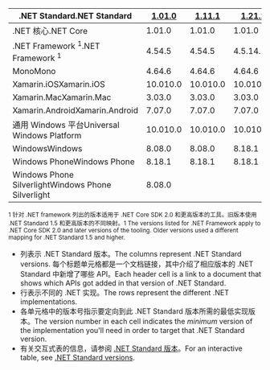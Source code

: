 | <span data-ttu-id="25eac-101">.NET Standard</span><span class="sxs-lookup"><span data-stu-id="25eac-101">.NET Standard</span></span>              | <span data-ttu-id="25eac-102">[1.0]</span><span class="sxs-lookup"><span data-stu-id="25eac-102">[1.0]</span></span> | <span data-ttu-id="25eac-103">[1.1]</span><span class="sxs-lookup"><span data-stu-id="25eac-103">[1.1]</span></span>  | <span data-ttu-id="25eac-104">[1.2]</span><span class="sxs-lookup"><span data-stu-id="25eac-104">[1.2]</span></span> | <span data-ttu-id="25eac-105">[1.3]</span><span class="sxs-lookup"><span data-stu-id="25eac-105">[1.3]</span></span> | <span data-ttu-id="25eac-106">[1.4]</span><span class="sxs-lookup"><span data-stu-id="25eac-106">[1.4]</span></span> | <span data-ttu-id="25eac-107">[1.5]</span><span class="sxs-lookup"><span data-stu-id="25eac-107">[1.5]</span></span>      | <span data-ttu-id="25eac-108">[1.6]</span><span class="sxs-lookup"><span data-stu-id="25eac-108">[1.6]</span></span>      | <span data-ttu-id="25eac-109">[2.0]</span><span class="sxs-lookup"><span data-stu-id="25eac-109">[2.0]</span></span>      |
|----------------------------|-------|--------|-------|-------|-------|------------|------------|------------|
| <span data-ttu-id="25eac-110">.NET 核心</span><span class="sxs-lookup"><span data-stu-id="25eac-110">.NET Core</span></span>                  | <span data-ttu-id="25eac-111">1.0</span><span class="sxs-lookup"><span data-stu-id="25eac-111">1.0</span></span>   | <span data-ttu-id="25eac-112">1.0</span><span class="sxs-lookup"><span data-stu-id="25eac-112">1.0</span></span>    | <span data-ttu-id="25eac-113">1.0</span><span class="sxs-lookup"><span data-stu-id="25eac-113">1.0</span></span>   | <span data-ttu-id="25eac-114">1.0</span><span class="sxs-lookup"><span data-stu-id="25eac-114">1.0</span></span>   | <span data-ttu-id="25eac-115">1.0</span><span class="sxs-lookup"><span data-stu-id="25eac-115">1.0</span></span>   | <span data-ttu-id="25eac-116">1.0</span><span class="sxs-lookup"><span data-stu-id="25eac-116">1.0</span></span>        | <span data-ttu-id="25eac-117">1.0</span><span class="sxs-lookup"><span data-stu-id="25eac-117">1.0</span></span>        | <span data-ttu-id="25eac-118">2.0</span><span class="sxs-lookup"><span data-stu-id="25eac-118">2.0</span></span>        |
| <span data-ttu-id="25eac-119">.NET Framework <sup>1</sup></span><span class="sxs-lookup"><span data-stu-id="25eac-119">.NET Framework <sup>1</sup></span></span>| <span data-ttu-id="25eac-120">4.5</span><span class="sxs-lookup"><span data-stu-id="25eac-120">4.5</span></span>   | <span data-ttu-id="25eac-121">4.5</span><span class="sxs-lookup"><span data-stu-id="25eac-121">4.5</span></span>    | <span data-ttu-id="25eac-122">4.5.1</span><span class="sxs-lookup"><span data-stu-id="25eac-122">4.5.1</span></span> | <span data-ttu-id="25eac-123">4.6</span><span class="sxs-lookup"><span data-stu-id="25eac-123">4.6</span></span>   | <span data-ttu-id="25eac-124">4.6.1</span><span class="sxs-lookup"><span data-stu-id="25eac-124">4.6.1</span></span> | <span data-ttu-id="25eac-125">4.6.1</span><span class="sxs-lookup"><span data-stu-id="25eac-125">4.6.1</span></span>      | <span data-ttu-id="25eac-126">4.6.1</span><span class="sxs-lookup"><span data-stu-id="25eac-126">4.6.1</span></span>      | <span data-ttu-id="25eac-127">4.6.1</span><span class="sxs-lookup"><span data-stu-id="25eac-127">4.6.1</span></span>      |
| <span data-ttu-id="25eac-128">Mono</span><span class="sxs-lookup"><span data-stu-id="25eac-128">Mono</span></span>                       | <span data-ttu-id="25eac-129">4.6</span><span class="sxs-lookup"><span data-stu-id="25eac-129">4.6</span></span>   | <span data-ttu-id="25eac-130">4.6</span><span class="sxs-lookup"><span data-stu-id="25eac-130">4.6</span></span>    | <span data-ttu-id="25eac-131">4.6</span><span class="sxs-lookup"><span data-stu-id="25eac-131">4.6</span></span>   | <span data-ttu-id="25eac-132">4.6</span><span class="sxs-lookup"><span data-stu-id="25eac-132">4.6</span></span>   | <span data-ttu-id="25eac-133">4.6</span><span class="sxs-lookup"><span data-stu-id="25eac-133">4.6</span></span>   | <span data-ttu-id="25eac-134">4.6</span><span class="sxs-lookup"><span data-stu-id="25eac-134">4.6</span></span>        | <span data-ttu-id="25eac-135">4.6</span><span class="sxs-lookup"><span data-stu-id="25eac-135">4.6</span></span>        | <span data-ttu-id="25eac-136">5.4</span><span class="sxs-lookup"><span data-stu-id="25eac-136">5.4</span></span>        |
| <span data-ttu-id="25eac-137">Xamarin.iOS</span><span class="sxs-lookup"><span data-stu-id="25eac-137">Xamarin.iOS</span></span>                | <span data-ttu-id="25eac-138">10.0</span><span class="sxs-lookup"><span data-stu-id="25eac-138">10.0</span></span>  | <span data-ttu-id="25eac-139">10.0</span><span class="sxs-lookup"><span data-stu-id="25eac-139">10.0</span></span>   | <span data-ttu-id="25eac-140">10.0</span><span class="sxs-lookup"><span data-stu-id="25eac-140">10.0</span></span>  | <span data-ttu-id="25eac-141">10.0</span><span class="sxs-lookup"><span data-stu-id="25eac-141">10.0</span></span>  | <span data-ttu-id="25eac-142">10.0</span><span class="sxs-lookup"><span data-stu-id="25eac-142">10.0</span></span>  | <span data-ttu-id="25eac-143">10.0</span><span class="sxs-lookup"><span data-stu-id="25eac-143">10.0</span></span>       | <span data-ttu-id="25eac-144">10.0</span><span class="sxs-lookup"><span data-stu-id="25eac-144">10.0</span></span>       | <span data-ttu-id="25eac-145">10.14</span><span class="sxs-lookup"><span data-stu-id="25eac-145">10.14</span></span>      |
| <span data-ttu-id="25eac-146">Xamarin.Mac</span><span class="sxs-lookup"><span data-stu-id="25eac-146">Xamarin.Mac</span></span>                | <span data-ttu-id="25eac-147">3.0</span><span class="sxs-lookup"><span data-stu-id="25eac-147">3.0</span></span>   | <span data-ttu-id="25eac-148">3.0</span><span class="sxs-lookup"><span data-stu-id="25eac-148">3.0</span></span>    | <span data-ttu-id="25eac-149">3.0</span><span class="sxs-lookup"><span data-stu-id="25eac-149">3.0</span></span>   | <span data-ttu-id="25eac-150">3.0</span><span class="sxs-lookup"><span data-stu-id="25eac-150">3.0</span></span>   | <span data-ttu-id="25eac-151">3.0</span><span class="sxs-lookup"><span data-stu-id="25eac-151">3.0</span></span>   | <span data-ttu-id="25eac-152">3.0</span><span class="sxs-lookup"><span data-stu-id="25eac-152">3.0</span></span>        | <span data-ttu-id="25eac-153">3.0</span><span class="sxs-lookup"><span data-stu-id="25eac-153">3.0</span></span>        | <span data-ttu-id="25eac-154">3.8</span><span class="sxs-lookup"><span data-stu-id="25eac-154">3.8</span></span>        |
| <span data-ttu-id="25eac-155">Xamarin.Android</span><span class="sxs-lookup"><span data-stu-id="25eac-155">Xamarin.Android</span></span>            | <span data-ttu-id="25eac-156">7.0</span><span class="sxs-lookup"><span data-stu-id="25eac-156">7.0</span></span>   | <span data-ttu-id="25eac-157">7.0</span><span class="sxs-lookup"><span data-stu-id="25eac-157">7.0</span></span>    | <span data-ttu-id="25eac-158">7.0</span><span class="sxs-lookup"><span data-stu-id="25eac-158">7.0</span></span>   | <span data-ttu-id="25eac-159">7.0</span><span class="sxs-lookup"><span data-stu-id="25eac-159">7.0</span></span>   | <span data-ttu-id="25eac-160">7.0</span><span class="sxs-lookup"><span data-stu-id="25eac-160">7.0</span></span>   | <span data-ttu-id="25eac-161">7.0</span><span class="sxs-lookup"><span data-stu-id="25eac-161">7.0</span></span>        | <span data-ttu-id="25eac-162">7.0</span><span class="sxs-lookup"><span data-stu-id="25eac-162">7.0</span></span>        | <span data-ttu-id="25eac-163">8.0</span><span class="sxs-lookup"><span data-stu-id="25eac-163">8.0</span></span>        |
| <span data-ttu-id="25eac-164">通用 Windows 平台</span><span class="sxs-lookup"><span data-stu-id="25eac-164">Universal Windows Platform</span></span> | <span data-ttu-id="25eac-165">10.0</span><span class="sxs-lookup"><span data-stu-id="25eac-165">10.0</span></span>  | <span data-ttu-id="25eac-166">10.0</span><span class="sxs-lookup"><span data-stu-id="25eac-166">10.0</span></span>   | <span data-ttu-id="25eac-167">10.0</span><span class="sxs-lookup"><span data-stu-id="25eac-167">10.0</span></span>  | <span data-ttu-id="25eac-168">10.0</span><span class="sxs-lookup"><span data-stu-id="25eac-168">10.0</span></span>  | <span data-ttu-id="25eac-169">10.0</span><span class="sxs-lookup"><span data-stu-id="25eac-169">10.0</span></span>  | <span data-ttu-id="25eac-170">10.0.16299</span><span class="sxs-lookup"><span data-stu-id="25eac-170">10.0.16299</span></span> | <span data-ttu-id="25eac-171">10.0.16299</span><span class="sxs-lookup"><span data-stu-id="25eac-171">10.0.16299</span></span> | <span data-ttu-id="25eac-172">10.0.16299</span><span class="sxs-lookup"><span data-stu-id="25eac-172">10.0.16299</span></span> |
| <span data-ttu-id="25eac-173">Windows</span><span class="sxs-lookup"><span data-stu-id="25eac-173">Windows</span></span>                    | <span data-ttu-id="25eac-174">8.0</span><span class="sxs-lookup"><span data-stu-id="25eac-174">8.0</span></span>   | <span data-ttu-id="25eac-175">8.0</span><span class="sxs-lookup"><span data-stu-id="25eac-175">8.0</span></span>    | <span data-ttu-id="25eac-176">8.1</span><span class="sxs-lookup"><span data-stu-id="25eac-176">8.1</span></span>   |       |       |            |            |            |
| <span data-ttu-id="25eac-177">Windows Phone</span><span class="sxs-lookup"><span data-stu-id="25eac-177">Windows Phone</span></span>              | <span data-ttu-id="25eac-178">8.1</span><span class="sxs-lookup"><span data-stu-id="25eac-178">8.1</span></span>   | <span data-ttu-id="25eac-179">8.1</span><span class="sxs-lookup"><span data-stu-id="25eac-179">8.1</span></span>    | <span data-ttu-id="25eac-180">8.1</span><span class="sxs-lookup"><span data-stu-id="25eac-180">8.1</span></span>   |       |       |            |            |            |
| <span data-ttu-id="25eac-181">Windows Phone Silverlight</span><span class="sxs-lookup"><span data-stu-id="25eac-181">Windows Phone Silverlight</span></span>  | <span data-ttu-id="25eac-182">8.0</span><span class="sxs-lookup"><span data-stu-id="25eac-182">8.0</span></span>   |        |       |       |       |            |            |            |

<span data-ttu-id="25eac-183"><sup>1 针对 .NET framework 列出的版本适用于 .NET Core SDK 2.0 和更高版本的工具。旧版本使用 .NET Standard 1.5 和更高版本的不同映射。</sup></span><span class="sxs-lookup"><span data-stu-id="25eac-183"><sup>1 The versions listed for .NET Framework apply to .NET Core SDK 2.0 and later versions of the tooling. Older versions used a different mapping for .NET Standard 1.5 and higher. </sup></span></span>

- <span data-ttu-id="25eac-184">列表示 .NET Standard 版本。</span><span class="sxs-lookup"><span data-stu-id="25eac-184">The columns represent .NET Standard versions.</span></span> <span data-ttu-id="25eac-185">每个标题单元格都是一个文档链接，其中介绍了相应版本的 .NET Standard 中新增了哪些 API。</span><span class="sxs-lookup"><span data-stu-id="25eac-185">Each header cell is a link to a document that shows which APIs got added in that version of .NET Standard.</span></span>
- <span data-ttu-id="25eac-186">行表示不同的 .NET 实现。</span><span class="sxs-lookup"><span data-stu-id="25eac-186">The rows represent the different .NET implementations.</span></span>
- <span data-ttu-id="25eac-187">各单元格中的版本号指示要定向到此 .NET Standard 版本所需的最低实现版本。</span><span class="sxs-lookup"><span data-stu-id="25eac-187">The version number in each cell indicates the *minimum* version of the implementation you'll need in order to target that .NET Standard version.</span></span>
- <span data-ttu-id="25eac-188">有关交互式表的信息，请参阅 [.NET Standard 版本](http://immo.landwerth.net/netstandard-versions/#)。</span><span class="sxs-lookup"><span data-stu-id="25eac-188">For an interactive table, see [.NET Standard versions](http://immo.landwerth.net/netstandard-versions/#).</span></span>

[1.0]: https://github.com/dotnet/standard/blob/master/docs/versions/netstandard1.0.md
[1.1]: https://github.com/dotnet/standard/blob/master/docs/versions/netstandard1.1.md
[1.2]: https://github.com/dotnet/standard/blob/master/docs/versions/netstandard1.2.md
[1.3]: https://github.com/dotnet/standard/blob/master/docs/versions/netstandard1.3.md
[1.4]: https://github.com/dotnet/standard/blob/master/docs/versions/netstandard1.4.md
[1.5]: https://github.com/dotnet/standard/blob/master/docs/versions/netstandard1.5.md
[1.6]: https://github.com/dotnet/standard/blob/master/docs/versions/netstandard1.6.md
[2.0]: https://github.com/dotnet/standard/blob/master/docs/versions/netstandard2.0.md
